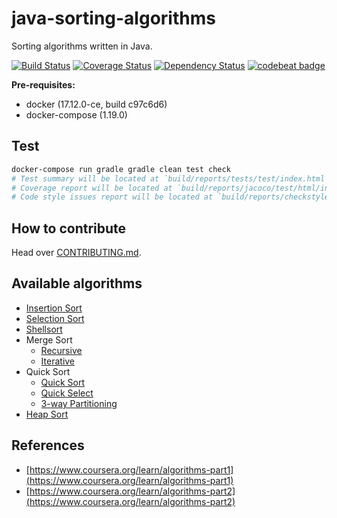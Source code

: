 # java-sorting-algorithms
Sorting algorithms written in Java.

[![Build Status](https://travis-ci.org/marioluan/java-sorting-algorithms.svg?branch=master)](https://travis-ci.org/marioluan/java-sorting-algorithms)
[![Coverage Status](https://coveralls.io/repos/github/marioluan/java-sorting-algorithms/badge.svg?branch=master)](https://coveralls.io/github/marioluan/java-sorting-algorithms?branch=master)
[![Dependency Status](https://www.versioneye.com/user/projects/58858fedb194d4003d528a95/badge.svg?style=flat-square)](https://www.versioneye.com/user/projects/58858fedb194d4003d528a95)
[![codebeat badge](https://codebeat.co/badges/382c573f-2c4e-4827-8b9d-6849394414f0)](https://codebeat.co/projects/github-com-marioluan-java-sorting-algorithms)

**Pre-requisites:**
- docker (17.12.0-ce, build c97c6d6)
- docker-compose (1.19.0)

## Test
```bash
docker-compose run gradle gradle clean test check
# Test summary will be located at `build/reports/tests/test/index.html`
# Coverage report will be located at `build/reports/jacoco/test/html/index.html`
# Code style issues report will be located at `build/reports/checkstyle/main.html`
```

## How to contribute
Head over [CONTRIBUTING.md](CONTRIBUTING.md).

## Available algorithms
- [Insertion Sort](https://github.com/marioluan/java-sorting-algorithms/blob/master/src/main/java/io/github/marioluan/algorithms/sorting/InsertionSort.java)
- [Selection Sort](https://github.com/marioluan/java-sorting-algorithms/blob/master/src/main/java/io/github/marioluan/algorithms/sorting/SelectionSort.java)
- [Shellsort](https://github.com/marioluan/java-sorting-algorithms/blob/master/src/main/java/io/github/marioluan/algorithms/sorting/ShellSort.java)
- Merge Sort
  - [Recursive](https://github.com/marioluan/java-sorting-algorithms/blob/master/src/main/java/io/github/marioluan/algorithms/sorting/MergeSortRecursive.java)
  - [Iterative](https://github.com/marioluan/java-sorting-algorithms/blob/master/src/main/java/io/github/marioluan/algorithms/sorting/MergeSortIterative.java)
- Quick Sort
  - [Quick Sort](https://github.com/marioluan/java-sorting-algorithms/blob/master/src/main/java/io/github/marioluan/algorithms/sorting/QuickSort.java)
  - [Quick Select](https://github.com/marioluan/java-sorting-algorithms/blob/master/src/main/java/io/github/marioluan/algorithms/sorting/QuickSelect.java)
  - [3-way Partitioning](https://github.com/marioluan/java-sorting-algorithms/blob/master/src/main/java/io/github/marioluan/algorithms/sorting/ThreeWayQuickSort.java)
- [Heap Sort](https://github.com/marioluan/java-sorting-algorithms/blob/master/src/main/java/io/github/marioluan/algorithms/sorting/HeapSort.java)

## References
- [https://www.coursera.org/learn/algorithms-part1](https://www.coursera.org/learn/algorithms-part1)
- [https://www.coursera.org/learn/algorithms-part2](https://www.coursera.org/learn/algorithms-part2)
